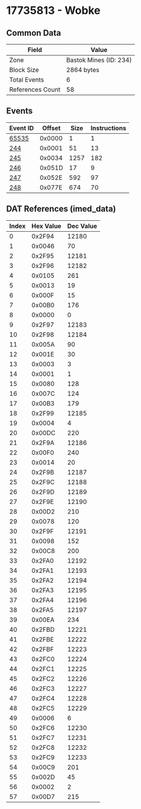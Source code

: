# 17735813 - Wobke

## Common Data

| Field            | Value                  |
|------------------|------------------------|
| Zone             | Bastok Mines (ID: 234) |
| Block Size       | 2864 bytes             |
| Total Events     | 6                      |
| References Count | 58                     |

## Events

| Event ID            | Offset   |   Size |   Instructions |
|---------------------|----------|--------|----------------|
| [65535](./65535.md) | 0x0000   |      1 |              1 |
| [244](./244.md)     | 0x0001   |     51 |             13 |
| [245](./245.md)     | 0x0034   |   1257 |            182 |
| [246](./246.md)     | 0x051D   |     17 |              9 |
| [247](./247.md)     | 0x052E   |    592 |             97 |
| [248](./248.md)     | 0x077E   |    674 |             70 |

## DAT References (imed_data)

|   Index | Hex Value   |   Dec Value |
|---------|-------------|-------------|
|       0 | 0x2F94      |       12180 |
|       1 | 0x0046      |          70 |
|       2 | 0x2F95      |       12181 |
|       3 | 0x2F96      |       12182 |
|       4 | 0x0105      |         261 |
|       5 | 0x0013      |          19 |
|       6 | 0x000F      |          15 |
|       7 | 0x00B0      |         176 |
|       8 | 0x0000      |           0 |
|       9 | 0x2F97      |       12183 |
|      10 | 0x2F98      |       12184 |
|      11 | 0x005A      |          90 |
|      12 | 0x001E      |          30 |
|      13 | 0x0003      |           3 |
|      14 | 0x0001      |           1 |
|      15 | 0x0080      |         128 |
|      16 | 0x007C      |         124 |
|      17 | 0x00B3      |         179 |
|      18 | 0x2F99      |       12185 |
|      19 | 0x0004      |           4 |
|      20 | 0x00DC      |         220 |
|      21 | 0x2F9A      |       12186 |
|      22 | 0x00F0      |         240 |
|      23 | 0x0014      |          20 |
|      24 | 0x2F9B      |       12187 |
|      25 | 0x2F9C      |       12188 |
|      26 | 0x2F9D      |       12189 |
|      27 | 0x2F9E      |       12190 |
|      28 | 0x00D2      |         210 |
|      29 | 0x0078      |         120 |
|      30 | 0x2F9F      |       12191 |
|      31 | 0x0098      |         152 |
|      32 | 0x00C8      |         200 |
|      33 | 0x2FA0      |       12192 |
|      34 | 0x2FA1      |       12193 |
|      35 | 0x2FA2      |       12194 |
|      36 | 0x2FA3      |       12195 |
|      37 | 0x2FA4      |       12196 |
|      38 | 0x2FA5      |       12197 |
|      39 | 0x00EA      |         234 |
|      40 | 0x2FBD      |       12221 |
|      41 | 0x2FBE      |       12222 |
|      42 | 0x2FBF      |       12223 |
|      43 | 0x2FC0      |       12224 |
|      44 | 0x2FC1      |       12225 |
|      45 | 0x2FC2      |       12226 |
|      46 | 0x2FC3      |       12227 |
|      47 | 0x2FC4      |       12228 |
|      48 | 0x2FC5      |       12229 |
|      49 | 0x0006      |           6 |
|      50 | 0x2FC6      |       12230 |
|      51 | 0x2FC7      |       12231 |
|      52 | 0x2FC8      |       12232 |
|      53 | 0x2FC9      |       12233 |
|      54 | 0x00C9      |         201 |
|      55 | 0x002D      |          45 |
|      56 | 0x0002      |           2 |
|      57 | 0x00D7      |         215 |
